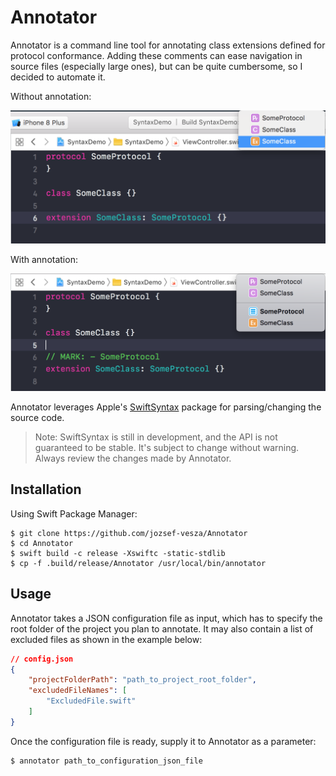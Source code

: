 # Annotator

Annotator is a command line tool for annotating class extensions defined for protocol conformance. Adding these comments can ease navigation in source files (especially large ones), but can be quite cumbersome, so I decided to automate it.

Without annotation:

![](Docs/before-annotation.png)

With annotation:

![](Docs/after-annotation.png)

Annotator leverages Apple's [SwiftSyntax](https://github.com/apple/swift-syntax) package for parsing/changing the source code.

> Note: SwiftSyntax is still in development, and the API is not guaranteed to
> be stable. It's subject to change without warning. Always review the changes made by Annotator.

## Installation

Using Swift Package Manager:

```
$ git clone https://github.com/jozsef-vesza/Annotator
$ cd Annotator
$ swift build -c release -Xswiftc -static-stdlib
$ cp -f .build/release/Annotator /usr/local/bin/annotator
```

## Usage

Annotator takes a JSON configuration file as input, which has to specify the root folder of the project you plan to annotate. It may also contain a list of excluded files as shown in the example below:
```json
// config.json
{
    "projectFolderPath": "path_to_project_root_folder",
    "excludedFileNames": [
        "ExcludedFile.swift"
    ]
}
```
Once the configuration file is ready, supply it to Annotator as a parameter:
```
$ annotator path_to_configuration_json_file
```